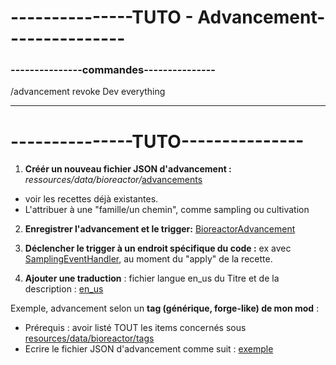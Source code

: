 # ---------------TUTO - Advancement---------------

### ---------------commandes---------------
/advancement revoke Dev everything



---

---------------TUTO---------------
=============
1. **Créér un nouveau fichier JSON d'advancement :** _ressources/data/bioreactor/_[advancements](main/resources/data/bioreactor/advancements) 

* voir les recettes déjà existantes.
* L'attribuer à une "famille/un chemin", comme sampling ou cultivation

2. **Enregistrer l'advancement et le trigger:** [BioreactorAdvancement](main/java/net/john/bioreactor/foundation/advancement/BioreactorAdvancements.java)

3. **Déclencher le trigger à un endroit spécifique du code :** ex avec [SamplingEventHandler](main/java/net/john/bioreactor/content/kinetics/Sampling/SamplingEventHandler.java), au moment du "apply" de la recette.
4. **Ajouter une traduction** : fichier langue en_us du Titre et de la description : [en_us](main/resources/assets/bioreactor/lang/en_us.json)

Exemple, advancement selon un **tag (générique, forge-like) de mon mod** :
* Prérequis : avoir listé TOUT les items concernés sous [resources/data/bioreactor/tags](main/resources/data/bioreactor/tags)
* Ecrire le fichier JSON d'advancement comme suit : [exemple](main/resources/data/bioreactor/advancements/sampling_entity_first_time.json)